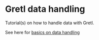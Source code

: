 # Gretl data handling
Tutorial(s) on how to handle data with Gretl.


See here for [basics on data handling](https://github.com/atecon/gretl_datahandling/blob/main/basics_datahandling/basics_datahandling.md)
